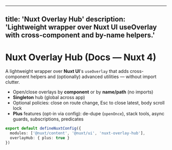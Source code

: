 
---
title: 'Nuxt Overlay Hub'
description: 'Lightweight wrapper over Nuxt UI useOverlay with cross-component and by-name helpers.'
---

# Nuxt Overlay Hub (Docs — Nuxt 4)

A lightweight wrapper over **Nuxt UI**'s `useOverlay` that adds cross-component helpers and (optionally) advanced utilities — without import clutter.

- Open/close overlays by **component** or by **name/path** (no imports)
- **Singleton** hub (global across app)
- Optional policies: close on route change, Esc to close latest, body scroll lock
- **Plus** features (opt-in via config): de-dupe (`openOnce`), stack tools, async guards, subscriptions, predicates

```ts [nuxt.config.ts]
export default defineNuxtConfig({
  modules: ['@nuxt/content', '@nuxt/ui', 'nuxt-overlay-hub'],
  overlayHub: { plus: true }
})
```
